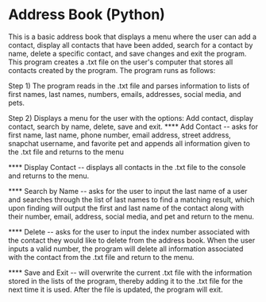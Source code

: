 # Address Book (Python)
This is a basic address book that displays a menu where the user can add a contact, display all contacts that have been added, search for a contact by name, delete a specific contact, and save changes and exit the program. This program creates a .txt file on the user's computer that stores all contacts created by the program. The program runs as follows:

Step 1) The program reads in the .txt file and parses information to lists of first names, last names, numbers, emails, addresses, social media, and pets.

Step 2) Displays a menu for the user with the options: Add contact, display contact, search by name, delete, save and exit.
**** Add Contact -- asks for first name, last name, phone number, email address, street address, snapchat username, and favorite pet and appends all information given to the .txt file and returns to the menu

**** Display Contact -- displays all contacts in the .txt file to the console and returns to the menu.

**** Search by Name -- asks for the user to input the last name of a user and searches through the list of last names to find a matching result, which upon finding will output the first and last name of the contact along with their number, email, address, social media, and pet and return to the menu.

**** Delete -- asks for the user to input the index number associated with the contact they would like to delete from the address book. When the user inputs a valid number, the program will delete all information associated with the contact from the .txt file and return to the menu.

**** Save and Exit -- will overwrite the current .txt file with the information stored in the lists of the program, thereby adding it to the .txt file for the next time it is used. After the file is updated, the program will exit.
